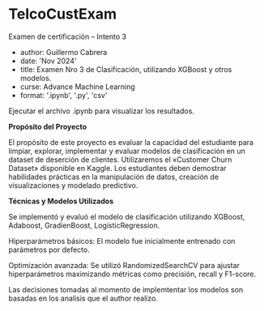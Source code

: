 # TelcoCustExam
Examen de certificación – Intento 3


- author: Guillermo Cabrera
- date: 'Nov 2024'
- title: Examen Nro 3 de Clasificación, utilizando XGBoost y otros modelos.
- curse: Advance Machine Learning
- format: '.ipynb', '.py', 'csv'


Ejecutar el archivo .ipynb para visualizar los resultados.

**Propósito del Proyecto**

El propósito de este proyecto es evaluar la capacidad del estudiante para limpiar, explorar, implementar y evaluar modelos de clasificación en un dataset de deserción de clientes. Utilizaremos el «Customer Churn Dataset» disponible en Kaggle. Los estudiantes deben demostrar habilidades prácticas en la manipulación de datos, creación de visualizaciones y modelado predictivo.

**Técnicas y Modelos Utilizados**

Se implementó y evaluó el modelo de clasificación utilizando XGBoost, Adaboost, GradienBoost, LogisticRegression.

Hiperparámetros básicos: El modelo fue inicialmente entrenado con parámetros por defecto.

Optimización avanzada: Se utilizó RandomizedSearchCV para ajustar hiperparámetros maximizando métricas como precisión, recall y F1-score.

Las decisiones tomadas al momento de implemtentar los modelos son basadas en los analisis que el author realizo.
